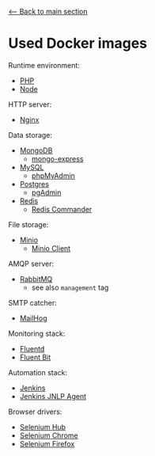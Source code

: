[<-- Back to main section](../README.md)

# Used Docker images

Runtime environment:

- [PHP](https://hub.docker.com/_/php/)
- [Node](https://hub.docker.com/_/node/)

HTTP server:

- [Nginx](https://hub.docker.com/_/nginx/)

Data storage:

- [MongoDB](https://hub.docker.com/_/mongo/)
    - [mongo-express](https://hub.docker.com/_/mongo-express/)
- [MySQL](https://hub.docker.com/_/mysql/)
    - [phpMyAdmin](https://hub.docker.com/r/phpmyadmin/phpmyadmin/)
- [Postgres](https://hub.docker.com/_/postgres/)
    - [pgAdmin](https://hub.docker.com/r/dpage/pgadmin4/)
- [Redis](https://hub.docker.com/_/redis/)
    - [Redis Commander](https://hub.docker.com/r/rediscommander/redis-commander/)

File storage:

- [Minio](https://hub.docker.com/r/minio/minio/)
    - [Minio Client](https://hub.docker.com/r/minio/mc/)

AMQP server:

- [RabbitMQ](https://hub.docker.com/_/rabbitmq/)
    - see also `management` tag

SMTP catcher:

- [MailHog](https://hub.docker.com/r/mailhog/mailhog/)

Monitoring stack:

- [Fluentd](https://hub.docker.com/r/fluent/fluentd/)
- [Fluent Bit](https://hub.docker.com/r/fluent/fluent-bit/)

Automation stack:

- [Jenkins](https://hub.docker.com/r/jenkins/jenkins/)
- [Jenkins JNLP Agent](https://hub.docker.com/r/jenkins/jnlp-slave/)

Browser drivers:

- [Selenium Hub](https://hub.docker.com/r/selenium/hub/)
- [Selenium Chrome](https://hub.docker.com/r/selenium/node-chrome/)
- [Selenium Firefox](https://hub.docker.com/r/selenium/node-firefox/)
